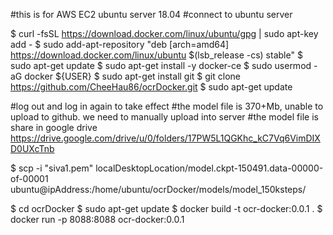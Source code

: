 #this is for AWS EC2 ubuntu server 18.04
#connect to ubuntu server

$ curl -fsSL https://download.docker.com/linux/ubuntu/gpg | sudo apt-key add -
$ sudo add-apt-repository "deb [arch=amd64] https://download.docker.com/linux/ubuntu $(lsb_release -cs) stable"
$ sudo apt-get update
$ sudo apt-get install -y docker-ce
$ sudo usermod -aG docker ${USER}
$ sudo apt-get install git
$ git clone https://github.com/CheeHau86/ocrDocker.git 
$ sudo apt-get update

#log out and log in again to take effect
#the model file is 370+Mb, unable to upload to github. we need to manually upload into server 
#the model file is share in google drive https://drive.google.com/drive/u/0/folders/17PW5L1QGKhc_kC7Vq6VimDIXD0UXcTnb

$ scp -i "siva1.pem" localDesktopLocation/model.ckpt-150491.data-00000-of-00001 ubuntu@ipAddress:/home/ubuntu/ocrDocker/models/model_150ksteps/

$ cd ocrDocker 
$ sudo apt-get update
$ docker build -t ocr-docker:0.0.1 .
$ docker run -p 8088:8088 ocr-docker:0.0.1
